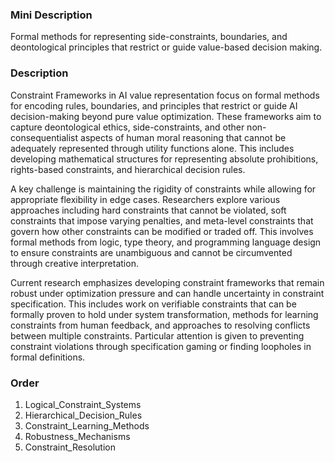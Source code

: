 ### Mini Description

Formal methods for representing side-constraints, boundaries, and deontological principles that restrict or guide value-based decision making.

### Description

Constraint Frameworks in AI value representation focus on formal methods for encoding rules, boundaries, and principles that restrict or guide AI decision-making beyond pure value optimization. These frameworks aim to capture deontological ethics, side-constraints, and other non-consequentialist aspects of human moral reasoning that cannot be adequately represented through utility functions alone. This includes developing mathematical structures for representing absolute prohibitions, rights-based constraints, and hierarchical decision rules.

A key challenge is maintaining the rigidity of constraints while allowing for appropriate flexibility in edge cases. Researchers explore various approaches including hard constraints that cannot be violated, soft constraints that impose varying penalties, and meta-level constraints that govern how other constraints can be modified or traded off. This involves formal methods from logic, type theory, and programming language design to ensure constraints are unambiguous and cannot be circumvented through creative interpretation.

Current research emphasizes developing constraint frameworks that remain robust under optimization pressure and can handle uncertainty in constraint specification. This includes work on verifiable constraints that can be formally proven to hold under system transformation, methods for learning constraints from human feedback, and approaches to resolving conflicts between multiple constraints. Particular attention is given to preventing constraint violations through specification gaming or finding loopholes in formal definitions.

### Order

1. Logical_Constraint_Systems
2. Hierarchical_Decision_Rules
3. Constraint_Learning_Methods
4. Robustness_Mechanisms
5. Constraint_Resolution
